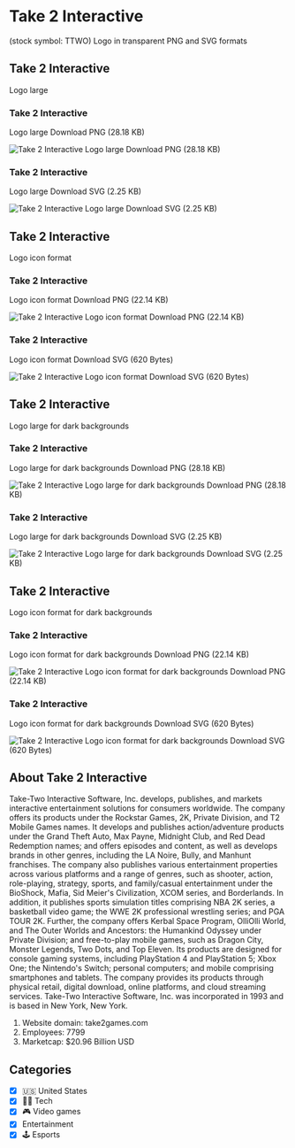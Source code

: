 # Take 2 Interactive
 (stock symbol: TTWO) Logo in transparent PNG and SVG formats

## Take 2 Interactive
 Logo large

### Take 2 Interactive
 Logo large Download PNG (28.18 KB)

![Take 2 Interactive
 Logo large Download PNG (28.18 KB)](/img/orig/TTWO_BIG-c916c56b.png)

### Take 2 Interactive
 Logo large Download SVG (2.25 KB)

![Take 2 Interactive
 Logo large Download SVG (2.25 KB)](/img/orig/TTWO_BIG-4a2d2b90.svg)

## Take 2 Interactive
 Logo icon format

### Take 2 Interactive
 Logo icon format Download PNG (22.14 KB)

![Take 2 Interactive
 Logo icon format Download PNG (22.14 KB)](/img/orig/TTWO-7f674f5c.png)

### Take 2 Interactive
 Logo icon format Download SVG (620 Bytes)

![Take 2 Interactive
 Logo icon format Download SVG (620 Bytes)](/img/orig/TTWO-c38c86c8.svg)

## Take 2 Interactive
 Logo large for dark backgrounds

### Take 2 Interactive
 Logo large for dark backgrounds Download PNG (28.18 KB)

![Take 2 Interactive
 Logo large for dark backgrounds Download PNG (28.18 KB)](/img/orig/TTWO_BIG.D-5ab39c63.png)

### Take 2 Interactive
 Logo large for dark backgrounds Download SVG (2.25 KB)

![Take 2 Interactive
 Logo large for dark backgrounds Download SVG (2.25 KB)](/img/orig/TTWO_BIG.D-9948e160.svg)

## Take 2 Interactive
 Logo icon format for dark backgrounds

### Take 2 Interactive
 Logo icon format for dark backgrounds Download PNG (22.14 KB)

![Take 2 Interactive
 Logo icon format for dark backgrounds Download PNG (22.14 KB)](/img/orig/TTWO.D-b0b59c49.png)

### Take 2 Interactive
 Logo icon format for dark backgrounds Download SVG (620 Bytes)

![Take 2 Interactive
 Logo icon format for dark backgrounds Download SVG (620 Bytes)](/img/orig/TTWO.D-73f713a4.svg)

## About Take 2 Interactive


Take-Two Interactive Software, Inc. develops, publishes, and markets interactive entertainment solutions for consumers worldwide. The company offers its products under the Rockstar Games, 2K, Private Division, and T2 Mobile Games names. It develops and publishes action/adventure products under the Grand Theft Auto, Max Payne, Midnight Club, and Red Dead Redemption names; and offers episodes and content, as well as develops brands in other genres, including the LA Noire, Bully, and Manhunt franchises. The company also publishes various entertainment properties across various platforms and a range of genres, such as shooter, action, role-playing, strategy, sports, and family/casual entertainment under the BioShock, Mafia, Sid Meier's Civilization, XCOM series, and Borderlands. In addition, it publishes sports simulation titles comprising NBA 2K series, a basketball video game; the WWE 2K professional wrestling series; and PGA TOUR 2K. Further, the company offers Kerbal Space Program, OlliOlli World, and The Outer Worlds and Ancestors: the Humankind Odyssey under Private Division; and free-to-play mobile games, such as Dragon City, Monster Legends, Two Dots, and Top Eleven. Its products are designed for console gaming systems, including PlayStation 4 and PlayStation 5; Xbox One; the Nintendo's Switch; personal computers; and mobile comprising smartphones and tablets. The company provides its products through physical retail, digital download, online platforms, and cloud streaming services. Take-Two Interactive Software, Inc. was incorporated in 1993 and is based in New York, New York.

1. Website domain: take2games.com
2. Employees: 7799
3. Marketcap: $20.96 Billion USD


## Categories
- [x] 🇺🇸 United States
- [x] 👩‍💻 Tech
- [x] 🎮 Video games
- [x] Entertainment
- [x] 🕹️ Esports
